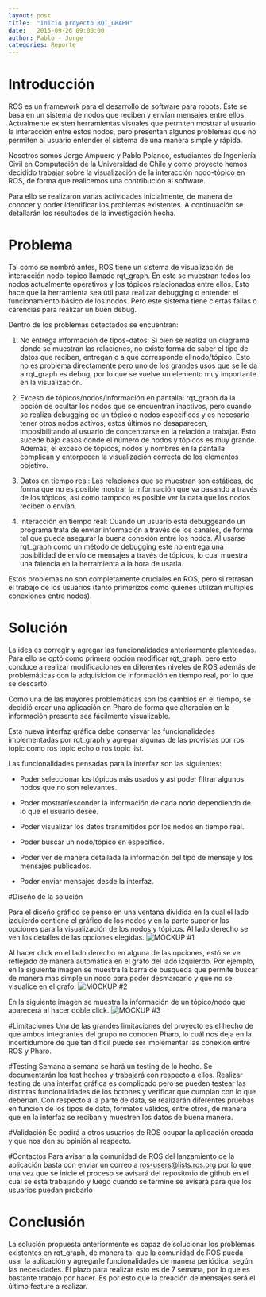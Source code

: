 ```yaml
---
layout: post
title:  "Inicio proyecto RQT_GRAPH"
date:   2015-09-26 09:00:00
author: Pablo - Jorge
categories: Reporte
---
```


# Introducción

ROS es un framework para el desarrollo de software para robots. Éste se basa en un sistema de nodos que reciben y envían mensajes entre ellos. Actualmente existen herramientas visuales que permiten mostrar al usuario la interacción entre estos nodos, pero presentan algunos problemas que no permiten al usuario entender el sistema de una manera simple y rápida.

Nosotros somos Jorge Ampuero y Pablo Polanco, estudiantes de Ingeniería Civil en Computación de la Universidad de Chile y como proyecto hemos decidido trabajar sobre la visualización de la interacción nodo-tópico en ROS, de forma que realicemos una contribución al software.

Para ello se realizaron varias actividades inicialmente, de manera de conocer y poder identificar los problemas existentes. A continuación se detallarán los resultados de la investigación hecha.


# Problema

Tal como se nombró antes, ROS tiene un sistema de visualización de interacción nodo-tópico llamado rqt_graph. En este se muestran todos los nodos actualmente operativos y los tópicos relacionados entre ellos. Esto hace que la herramienta sea útil para realizar debugging o entender el funcionamiento básico de los nodos. Pero este sistema tiene ciertas fallas o carencias para realizar un buen debug.

Dentro de los problemas detectados se encuentran:

1. No entrega información de tipos-datos: Si bien se realiza un diagrama donde se muestran las relaciones, no existe forma de saber el tipo de datos que reciben, entregan o a qué corresponde el nodo/tópico. Esto no es problema directamente pero uno de los grandes usos que se le da a rqt_graph es debug, por lo que se vuelve un elemento muy importante en la visualización.

2. Exceso de tópicos/nodos/información en pantalla: rqt_graph da la opción de ocultar los nodos que se encuentran inactivos, pero cuando se realiza debugging de un tópico o nodos específicos y es necesario tener otros nodos activos, estos últimos no desaparecen, imposibilitando al usuario de concentrarse en la relación a trabajar. Esto sucede bajo casos donde el número de nodos y tópicos es muy grande. Además, el exceso de tópicos, nodos y nombres en la pantalla complican y entorpecen la visualización correcta de los elementos objetivo.

3. Datos en tiempo real: Las relaciones que se muestran son estáticas, de forma que no es posible mostrar la información que va pasando a través de los tópicos, así como tampoco es posible ver la data que los nodos reciben o envían.

4. Interacción en tiempo real: Cuando un usuario esta debuggeando un programa trata de enviar información a través de los canales, de forma tal que pueda asegurar la buena conexión entre los nodos. Al usarse rqt_graph como un método de debugging este no entrega una posibilidad de envío de mensajes a través de tópicos, lo cual muestra una falencia en la herramienta a la hora de usarla.

Estos problemas no son completamente cruciales en ROS, pero si retrasan el trabajo de los usuarios (tanto primerizos como quienes utilizan múltiples conexiones entre nodos).

# Solución

 La idea es corregir y agregar las funcionalidades anteriormente planteadas. Para ello se optó como primera opción modificar rqt_graph, pero esto conduce a realizar modificaciones en diferentes niveles de ROS además de problemáticas con la adquisición de información en tiempo real, por lo que se descartó.
 
 Como una de las mayores problemáticas son los cambios en el tiempo, se decidió crear una aplicación en Pharo de forma que alteración en la información presente sea fácilmente visualizable.
 
 Esta nueva interfaz gráfica debe conservar las funcionalidades implementadas por rqt_graph y agregar algunas de las provistas por ros topic como ros topic echo o ros topic list.

Las funcionalidades pensadas para la interfaz son las siguientes:
* Poder seleccionar los tópicos más usados y así poder filtrar algunos nodos que no son relevantes.

* Poder mostrar/esconder la información de cada nodo dependiendo de lo que el usuario desee.

* Poder visualizar los datos transmitidos por los nodos en tiempo real.

* Poder buscar un nodo/tópico en específico.

* Poder ver de manera detallada la información del tipo de mensaje y los mensajes publicados.

* Poder enviar mensajes desde la interfaz.

#Diseño de la solución



Para el diseño gráfico se pensó en una ventana dividida en la cual el lado  izquierdo contiene el gráfico de los nodos y en la parte superior las opciones para la visualización de los nodos y tópicos. Al lado derecho se ven los detalles de las opciones elegidas.
![MOCKUP #1]({{site.baseurl}}/assets/reports/001.PNG )

Al hacer click en el lado derecho en alguna de las opciones, estó se ve reflejado de manera automática en el grafo del lado izquierdo. Por ejemplo, en la siguiente imagen se muestra la barra de busqueda que permite buscar de manera mas simple un nodo para poder desmarcarlo y que no se visualice en el grafo.
![MOCKUP #2]({{site.baseurl}}/assets/reports/002.PNG )

En la siguiente imagen se muestra la información de un tópico/nodo que aparecerá al hacer doble click.
![MOCKUP #3]({{site.baseurl}}/assets/reports/003.PNG )


#Limitaciones
Una de las grandes limitaciones del proyecto es el hecho de que ambos integrantes del grupo no conocen Pharo, lo cuál nos deja en la incertidumbre de que tan difícil puede ser implementar las conexión entre ROS y Pharo. 

#Testing
Semana a semana se hará un testing de lo hecho. Se documentarán los test hechos y trabajará con respecto a ellos.
Realizar testing de una interfaz gráfica es complicado pero se pueden testear las distintas funcionalidades de los botones y verificar que cumplan con lo que deberían.
Con respecto a la parte de data, se realizarán diferentes pruebas en funcion de los tipos de dato, formatos válidos, entre otros, de manera que en la interfaz se reciban y muestren los datos de buena manera. 

#Validación
Se pedirá a otros usuarios de ROS ocupar la aplicación creada y que nos den su opinión al respecto.

#Contactos
Para avisar a la comunidad de ROS del lanzamiento de la aplicación basta con enviar un correo a ros-users@lists.ros.org por lo que una vez que se inicie el proceso se avisará del repositorio de github en el cual se está trabajando y luego cuando se termine se avisará para que los usuarios puedan probarlo

# Conclusión
La solución propuesta anteriormente es capaz de solucionar los problemas existentes en rqt_graph, de manera tal que la comunidad de ROS pueda usar la aplicación y agregarle funcionalidades de manera periódica, según las necesidades.
El plazo para realizar esto es de 7 semana, por lo que es bastante trabajo por hacer. Es por esto que la creación de mensajes será el último feature a realizar.
